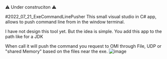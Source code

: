 ⚠️ Under construciton ⚠️

#2022_07_21_ExeCommandLinePusher
This small visual studio in C# app, allows to push command line from in the window terminal.


I have not design this tool yet. But the idea is simple.
You add this app to the path like for a JDK

When call it will push the command you request to OMI through File, UDP or "shared Memory" based on the files near the exe.
![image](https://user-images.githubusercontent.com/99685407/180215811-30ffa345-86b5-42e4-bc90-cafae8c7c8ca.png)
